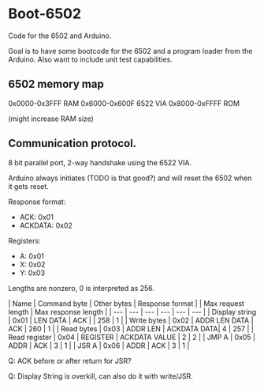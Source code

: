 # Boot-6502

Code for the 6502 and Arduino.

Goal is to have some bootcode for the 6502 and a program loader from the Arduino.
Also want to include unit test capabilities.

## 6502 memory map
0x0000-0x3FFF RAM
0x6000-0x600F 6522 VIA
0x8000-0xFFFF ROM

(might increase RAM size)

## Communication protocol.

8 bit parallel port, 2-way handshake using the 6522 VIA.

Arduino always initiates (TODO is that good?) and will reset the 6502 when it gets reset.

Response format:
* ACK: 0x01
* ACKDATA: 0x02

Registers:
* A: 0x01
* X: 0x02
* Y: 0x03

Lengths are nonzero, 0 is interpreted as 256.

| Name | Command byte | Other bytes | Response format | | Max request length | Max response length |
| --- | --- | --- | --- | --- | --- |
| Display string | 0x01 | LEN DATA | ACK | | 258 | 1 |
| Write bytes | 0x02 | ADDR LEN DATA | ACK | 260 | 1 |
| Read bytes | 0x03 | ADDR LEN | ACKDATA DATA| 4 | 257 |
| Read register | 0x04 | REGISTER | ACKDATA VALUE | 2 | 2 |
| JMP A | 0x05 | ADDR | ACK | 3 | 1 |
| JSR A | 0x06 | ADDR | ACK | 3 | 1 |

Q: ACK before or after return for JSR?

Q: Display String is overkill, can also do it with write/JSR.